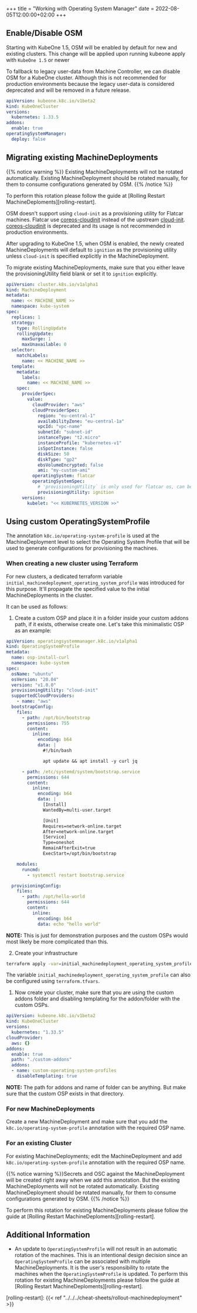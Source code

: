 +++
title = "Working with Operating System Manager"
date = 2022-08-05T12:00:00+02:00
+++

## Enable/Disable OSM

Starting with KubeOne 1.5, OSM will be enabled by default for new and existing clusters. This change will be applied upon running kubeone apply with `KubeOne 1.5` or newer

To fallback to legacy user-data from Machine Controller, we can disable OSM for a KubeOne cluster. Although this is not recommended for production environments because the legacy user-data is considered deprecated and will be removed in a future release.

```yaml
apiVersion: kubeone.k8c.io/v1beta2
kind: KubeOneCluster
versions:
  kubernetes: 1.33.5
addons:
  enable: true
operatingSystemManager:
  deploy: false
```

## Migrating existing MachineDeployments

{{% notice warning %}}
Existing MachineDeployments will not be rotated automatically. Existing MachineDeployment
should be rotated manually, for them to consume configurations generated by OSM.
{{% /notice %}}

To perform this rotation please follow the guide at [Rolling Restart MachineDeploments][rolling-restart].

OSM doesn't support using `cloud-init` as a provisioning utility for Flatcar machines. Flatcar use [coreos-cloudinit](https://github.com/coreos/coreos-cloudinit) instead of the upstream [cloud-init](https://cloud-init.io/). [coreos-cloudinit](https://github.com/coreos/coreos-cloudinit) is deprecated and its usage is not recommended in production environments.

After upgrading to KubeOne 1.5, when OSM is enabled, the newly created MachineDeployments will default to `ignition` as the provisioning utility unless `cloud-init` is specified explicitly in the MachineDeployment.

To migrate existing MachineDeployments, make sure that you either leave the provisioningUtility field blank or set it to `ignition` explicitly.

```yaml
apiVersion: cluster.k8s.io/v1alpha1
kind: MachineDeployment
metadata:
  name: << MACHINE_NAME >>
  namespace: kube-system
spec:
  replicas: 1
  strategy:
    type: RollingUpdate
    rollingUpdate:
      maxSurge: 1
      maxUnavailable: 0
  selector:
    matchLabels:
      name: << MACHINE_NAME >>
  template:
    metadata:
      labels:
        name: << MACHINE_NAME >>
    spec:
      providerSpec:
        value:
          cloudProvider: "aws"
          cloudProviderSpec:
            region: "eu-central-1"
            availabilityZone: "eu-central-1a"
            vpcId: "vpc-name"
            subnetId: "subnet-id"
            instanceType: "t2.micro"
            instanceProfile: "kubernetes-v1"
            isSpotInstance: false
            diskSize: 50
            diskType: "gp2"
            ebsVolumeEncrypted: false
            ami: "my-custom-ami"
          operatingSystem: flatcar
          operatingSystemSpec:
            # 'provisioningUtility` is only used for flatcar os, can be set to ignition or cloud-init. Defaults to ignition.
            provisioningUtility: ignition
      versions:
        kubelet: "<< KUBERNETES_VERSION >>"
```

## Using custom OperatingSystemProfile

The annotation `k8c.io/operating-system-profile` is used at the MachineDeployment level to select the Operating System Profile that will be used to generate configurations for provisioning the machines.

### When creating a new cluster using Terraform

For new clusters, a dedicated terraform variable `initial_machinedeployment_operating_system_profile` was introduced for this purpose. It'll propagate the specified value to the initial MachineDeployments in the cluster.

It can be used as follows:

1. Create a custom OSP and place it in a folder inside your custom addons path, if it exists, otherwise create one. Let's take this minimalistic OSP as an example:

```yaml
apiVersion: operatingsystemmanager.k8c.io/v1alpha1
kind: OperatingSystemProfile
metadata:
  name: osp-install-curl
  namespace: kube-system
spec:
  osName: "ubuntu"
  osVersion: "20.04"
  version: "v1.0.0"
  provisioningUtility: "cloud-init"
  supportedCloudProviders:
    - name: "aws"
  bootstrapConfig:
    files:
      - path: /opt/bin/bootstrap
        permissions: 755
        content:
          inline:
            encoding: b64
            data: |
              #!/bin/bash

              apt update && apt install -y curl jq

      - path: /etc/systemd/system/bootstrap.service
        permissions: 644
        content:
          inline:
            encoding: b64
            data: |
              [Install]
              WantedBy=multi-user.target

              [Unit]
              Requires=network-online.target
              After=network-online.target
              [Service]
              Type=oneshot
              RemainAfterExit=true
              ExecStart=/opt/bin/bootstrap

    modules:
      runcmd:
        - systemctl restart bootstrap.service

  provisioningConfig:
    files:
      - path: /opt/hello-world
        permissions: 644
        content:
          inline:
            encoding: b64
            data: echo "hello world"
```

**NOTE:** This is just for demonstration purposes and the custom OSPs would most likely be more complicated than this.

2. Create your infrastructure

```bash
terraform apply -var=initial_machinedeployment_operating_system_profile=osp-install-curl
```

The variable `initial_machinedeployment_operating_system_profile` can also be configured using `terraform.tfvars`.

1. Now create your cluster, make sure that you are using the custom addons folder and disabling templating for the addon/folder with the custom OSPs.

```yaml
apiVersion: kubeone.k8c.io/v1beta2
kind: KubeOneCluster
versions:
  kubernetes: "1.33.5"
cloudProvider:
  aws: {}
addons:
  enable: true
  path: "./custom-addons"
  addons:
  - name: custom-operating-system-profiles
    disableTemplating: true

```

**NOTE:** The path for addons and name of folder can be anything. But make sure that the custom OSP exists in that directory.

### For new MachineDeployments

Create a new MachineDeployment and make sure that you add the `k8c.io/operating-system-profile` annotation with the required OSP name.

### For an existing Cluster

For existing MachineDeployments; edit the MachineDeployment and add `k8c.io/operating-system-profile` annotation with the required OSP name.

{{% notice warning %}}Secrets and OSC against the MachineDeployment will be created right away when we add this annotation. But the existing MachineDeployments will not be rotated automatically.
Existing MachineDeployment should be rotated manually, for them to consume configurations generated by OSM.
{{% /notice %}}

To perform this rotation for existing MachineDeployments please follow the guide at [Rolling Restart MachineDeploments][rolling-restart].

## Additional Information

- An update to `OperatingSystemProfile` will not result in an automatic rotation of the machines. This is an intentional design decision since an `OperatingSystemProfile` can be associated with multiple MachineDeployments. It is the user's responsibility to rotate the machines when the `OperatingSystemProfile` is updated. To perform this rotation for existing MachineDeployments please follow the guide at [Rolling Restart MachineDeploments][rolling-restart].

[rolling-restart]: {{< ref "../../../cheat-sheets/rollout-machinedeployment" >}}
